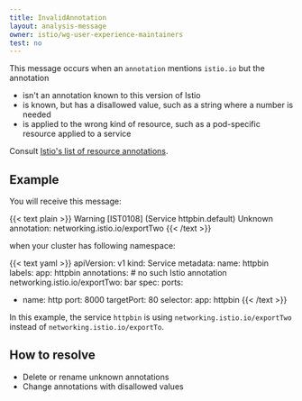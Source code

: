 ```yaml
---
title: InvalidAnnotation
layout: analysis-message
owner: istio/wg-user-experience-maintainers
test: no
---
```


This message occurs when an `annotation` mentions `istio.io` but the annotation

- isn't an annotation known to this version of Istio
- is known, but has a disallowed value, such as a string where a number is needed
- is applied to the wrong kind of resource, such as a pod-specific resource applied to a service

Consult [Istio's list of resource annotations](/es/docs/reference/config/annotations/).

## Example

You will receive this message:

{{< text plain >}}
Warning [IST0108] (Service httpbin.default) Unknown annotation: networking.istio.io/exportTwo
{{< /text >}}

when your cluster has following namespace:

{{< text yaml >}}
apiVersion: v1
kind: Service
metadata:
  name: httpbin
  labels:
    app: httpbin
  annotations:
    # no such Istio annotation
    networking.istio.io/exportTwo: bar
spec:
  ports:
  - name: http
    port: 8000
    targetPort: 80
  selector:
    app: httpbin
{{< /text >}}

In this example, the service `httpbin` is using `networking.istio.io/exportTwo` instead of `networking.istio.io/exportTo`.

## How to resolve

- Delete or rename unknown annotations
- Change annotations with disallowed values
